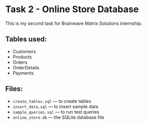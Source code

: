 # Task 2 - Online Store Database

This is my second task for Brainwave Matrix Solutions internship.

## Tables used:
- Customers
- Products
- Orders
- OrderDetails
- Payments

## Files:
- `create_tables.sql` — to create tables
- `insert_data.sql` — to insert sample data
- `sample_queries.sql` — to run test queries
- `online_store.db` — the SQLite database file